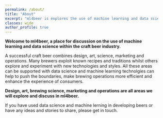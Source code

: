 ```yaml
---
permalink: /about/
title: "About"
excerpt: "ml4beer is explores the use of machine learning and data science in the craft beer industry."
classes: wide
author_profile: true
---
```


**Welcome to ml4beer, a place for discussion on the use of machine learning and data science within the craft beer industry.**

A successful craft beer combines design, art, science, marketing and operations. Many brewers exploit known recipes and traditions whilst others explore and experiment with new technologies and styles. All these areas can be supported with data science and machine learning technolgies can help to push the boundaries, make brewing operations more efficient and enhance the experience of consumers.

**Design, art, brewing science, marketing and operations are all areas we will explore and discuss in ml4beer.**

If you have used data science and machine lerning in developing beers or have any ideas and stories to share, please get in touch.
